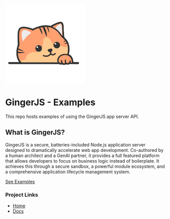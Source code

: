 <img src="./ginger.png" alt="Ginger" width="250"/>

# GingerJS - Examples
This repo hosts examples of using the GingerJS app server API.

## What is GingerJS?

GingerJS is a secure, batteries-included Node.js application server designed to dramatically accelerate web app development. Co-authored by a human architect and a GenAI partner, it provides a full featured platform that allows developers to focus on business logic instead of boilerplate. It achieves this through a secure sandbox, a powerful module ecosystem, and a comprehensive application lifecycle management system.

[See Examples](./examples.md)

### Project Links

- [Home](https://github.com/gingerhome/gingerjs)
- [Docs](https://gingerhome.github.io/gingerjs-docs/)
